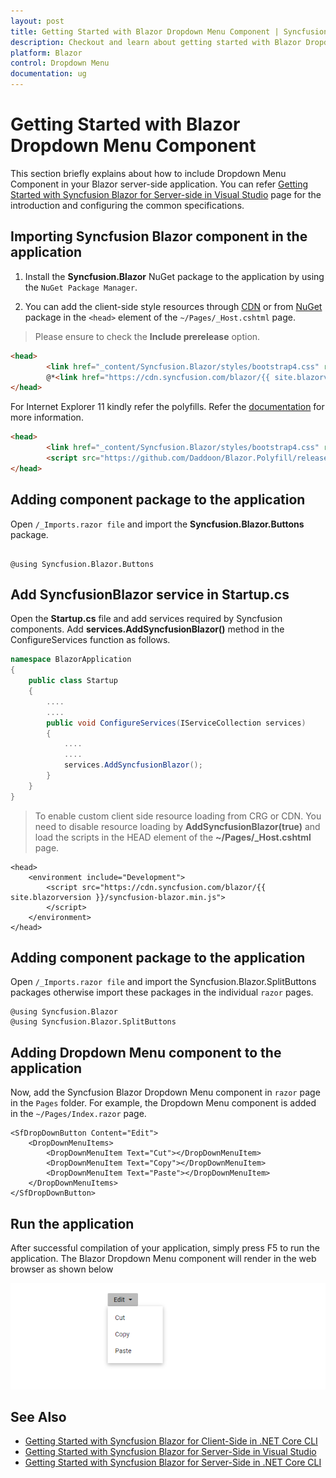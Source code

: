 ```yaml
---
layout: post
title: Getting Started with Blazor Dropdown Menu Component | Syncfusion
description: Checkout and learn about getting started with Blazor Dropdown Menu component of Syncfusion, and more details.
platform: Blazor
control: Dropdown Menu
documentation: ug
---
```


<!-- markdownlint-disable MD024 -->

# Getting Started with Blazor Dropdown Menu Component

This section briefly explains about how to include Dropdown Menu Component in your Blazor server-side  application. You can refer [Getting Started with Syncfusion Blazor for Server-side in Visual Studio](https://blazor.syncfusion.com/documentation/getting-started/blazor-server-side-visual-studio/) page for the introduction and configuring the common specifications.

## Importing Syncfusion Blazor component in the application

1. Install the **Syncfusion.Blazor** NuGet package to the application by using the `NuGet Package Manager`.

2. You can add the client-side style resources through [CDN](https://blazor.syncfusion.com/documentation/appearance/themes#cdn-reference) or from [NuGet](https://blazor.syncfusion.com/documentation/appearance/themes#static-web-assets) package in the `<head>` element of the `~/Pages/_Host.cshtml` page.

> Please ensure to check the **Include prerelease** option.

```html
<head>
        <link href="_content/Syncfusion.Blazor/styles/bootstrap4.css" rel="stylesheet" />
        @*<link href="https://cdn.syncfusion.com/blazor/{{ site.blazorversion }}/styles/bootstrap4.css" rel="stylesheet" />*@
</head>
```

For Internet Explorer 11 kindly refer the polyfills. Refer the [documentation](https://blazor.syncfusion.com/documentation/common/how-to/render-blazor-server-app-in-ie/) for more information.

```html
<head>
        <link href="_content/Syncfusion.Blazor/styles/bootstrap4.css" rel="stylesheet" />
        <script src="https://github.com/Daddoon/Blazor.Polyfill/releases/download/3.0.1/blazor.polyfill.min.js"></script>
</head>
```

## Adding component package to the application

Open `/_Imports.razor file` and import the **Syncfusion.Blazor.Buttons** package.

```cshtml

@using Syncfusion.Blazor.Buttons

```

## Add SyncfusionBlazor service in Startup.cs

Open the **Startup.cs** file and add services required by Syncfusion components.
Add **services.AddSyncfusionBlazor()** method in the ConfigureServices function as follows.

```csharp
namespace BlazorApplication
{
    public class Startup
    {
        ....
        ....
        public void ConfigureServices(IServiceCollection services)
        {
            ....
            ....
            services.AddSyncfusionBlazor();
        }
    }
}
```

> To enable custom client side resource loading from CRG or CDN. You need to disable resource loading by **AddSyncfusionBlazor(true)** and load the scripts in the HEAD element of the **~/Pages/_Host.cshtml** page.

```cshtml
<head>
    <environment include="Development">
        <script src="https://cdn.syncfusion.com/blazor/{{ site.blazorversion }}/syncfusion-blazor.min.js">
        </script>
    </environment>
</head>
```

## Adding component package to the application

Open `/_Imports.razor file` and import the Syncfusion.Blazor.SplitButtons packages otherwise import these packages in the individual `razor` pages.

```cshtml
@using Syncfusion.Blazor
@using Syncfusion.Blazor.SplitButtons
```

## Adding Dropdown Menu component to the application

Now, add the Syncfusion Blazor Dropdown Menu component in `razor` page in the `Pages` folder. For example, the Dropdown Menu component is added in the `~/Pages/Index.razor` page.

```cshtml
<SfDropDownButton Content="Edit">
    <DropDownMenuItems>
        <DropDownMenuItem Text="Cut"></DropDownMenuItem>
        <DropDownMenuItem Text="Copy"></DropDownMenuItem>
        <DropDownMenuItem Text="Paste"></DropDownMenuItem>
    </DropDownMenuItems>
</SfDropDownButton>
```

## Run the application

After successful compilation of your application, simply press F5 to run the application. The Blazor Dropdown Menu component will render in the web browser as shown below

![Blazot DropDownMenu Component](./images/blazor-dropdownmenu-component.png)

## See Also

* [Getting Started with Syncfusion Blazor for Client-Side in .NET Core CLI](https://blazor.syncfusion.com/documentation/getting-started/blazor-webassembly-dotnet-cli/)
* [Getting Started with Syncfusion Blazor for Server-Side in Visual Studio](https://blazor.syncfusion.com/documentation/getting-started/blazor-server-side-visual-studio/)
* [Getting Started with Syncfusion Blazor for Server-Side in .NET Core CLI](https://blazor.syncfusion.com/documentation/getting-started/blazor-server-side-dotnet-cli/)